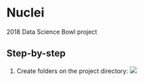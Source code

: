 # Nuclei
2018 Data Science Bowl project

## Step-by-step
1. Create folders on the project directory:
![](https://yadi.sk/i/ZpZ73UAe3SBbqG)
